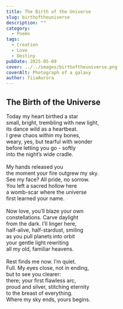 ```yaml
---
title: The Birth of the Universe
slug: birthoftheuniverse
description: ""
category:
  - Poems
tags:
  - Creation
  - Love
  - Destiny
pubDate: 2025-05-09
cover: ../../images/birthoftheuniverse.png
coverAlt: Photograph of a galaxy
author: TiiaAurora
---
```


## The Birth of the Universe<br>

Today my heart birthed a star<br>
small, bright, trembling with new light,<br>
its dance wild as a heartbeat.<br>
I grew chaos within my bones,<br>
weary, yes, but tearful with wonder<br>
before letting you go - softly<br>
into the night’s wide cradle.<br>
<br>
My hands released you<br>
the moment your fire outgrew my sky.<br>
See my face? All pride, no sorrow.<br>
You left a sacred hollow here<br>
a womb-scar where the universe<br>
first learned your name.<br>
<br>
Now love, you’ll blaze your own<br>
constellations. Carve daylight<br>
from the dark. I’ll linger here,<br>
half-alive, half-stardust, smiling<br>
as you pull planets into orbit<br>
your gentle light rewriting<br>
all my old, familiar heavens.<br>
<br>
Rest finds me now. I’m quiet.<br>
Full. My eyes close, not in ending,<br>
but to see you clearer:<br>
there; your first flawless arc,<br>
proud and silver, stitching eternity<br>
to the breast of everything.<br>
Where my sky ends, yours begins.<br>
<br><br>
